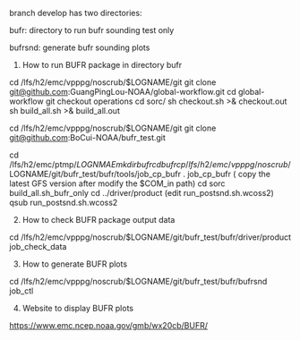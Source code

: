 branch develop has two directories:

bufr: directory to run bufr sounding test only

bufrsnd: generate bufr sounding plots

1. How to run BUFR package in directory bufr

cd /lfs/h2/emc/vpppg/noscrub/$LOGNAME/git
git clone git@github.com:GuangPingLou-NOAA/global-workflow.git
cd global-workflow
git checkout operations
cd sorc/
sh checkout.sh >& checkout.out
sh build_all.sh >& build_all.out

cd /lfs/h2/emc/vpppg/noscrub/$LOGNAME/git
git clone git@github.com:BoCui-NOAA/bufr_test.git

cd /lfs/h2/emc/ptmp/$LOGNMAE
mkdir bufr
cd bufr
cp /lfs/h2/emc/vpppg/noscrub/$LOGNAME/git/bufr_test/bufr/tools/job_cp_bufr .
job_cp_bufr ( copy the latest GFS version after modify the $COM_in path)
cd sorc
build_all.sh_bufr_only
cd ../driver/product
(edit run_postsnd.sh.wcoss2)
qsub run_postsnd.sh.wcoss2

2. How to check BUFR package output data

cd /lfs/h2/emc/vpppg/noscrub/$LOGNAME/git/bufr_test/bufr/driver/product
job_check_data

3. How to generate BUFR plots

cd /lfs/h2/emc/vpppg/noscrub/$LOGNAME/git/bufr_test/bufr/bufrsnd
job_ctl

4. Website to display BUFR plots

https://www.emc.ncep.noaa.gov/gmb/wx20cb/BUFR/
